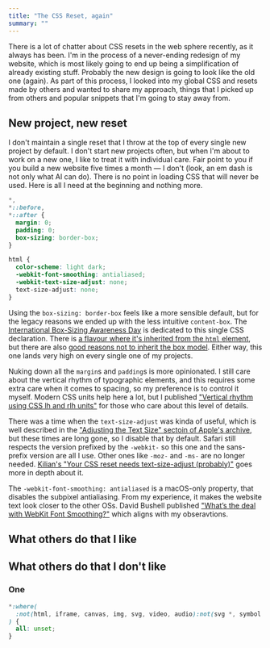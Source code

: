 ```yaml
---
title: "The CSS Reset, again"
summary: ""
---
```


There is a lot of chatter about CSS resets in the web sphere recently, as it always has been. I'm in the process of a never-ending redesign of my website, which is most likely going to end up being a simplification of already existing stuff. Probably the new design is going to look like the old one (again). As part of this process, I looked into my global CSS and resets made by others and wanted to share my approach, things that I picked up from others and popular snippets that I'm going to stay away from.

## New project, new reset

I don't maintain a single reset that I throw at the top of every single new project by default. I don't start new projects often, but when I'm about to work on a new one, I like to treat it with individual care. Fair point to you if you build a new website five times a month — I don't (look, an em dash is not only what AI can do). There is no point in loading CSS that will never be used. Here is all I need at the beginning and nothing more.

```css
*,
*::before,
*::after {
  margin: 0;
  padding: 0;
  box-sizing: border-box;
}

html {
  color-scheme: light dark;
  -webkit-font-smoothing: antialiased;
  -webkit-text-size-adjust: none;
  text-size-adjust: none;
}
```

Using the `box-sizing: border-box` feels like a more sensible default, but for the legacy reasons we ended up with the less intuitive `content-box`. The [International Box-Sizing Awareness Day](https://css-tricks.com/international-box-sizing-awareness-day/) is dedicated to this single CSS declaration. There is [a flavour where it's inherited from the `html` element](https://css-tricks.com/inheriting-box-sizing-probably-slightly-better-best-practice/), but there are also [good reasons not to inherit the box model](https://www.oddbird.net/2025/09/04/box-model/). Either way, this one lands very high on every single one of my projects.

Nuking down all the `margin`s and `padding`s is more opinionated. I still care about the vertical rhythm of typographic elements, and this requires some extra care when it comes to spacing, so my preference is to control it myself. Modern CSS units help here a lot, but I published ["Vertical rhythm using CSS lh and rlh units"](/vertical-rhythm-using-css-lh-and-rlh-units/) for those who care about this level of details.

There was a time when the `text-size-adjust` was kinda of useful, which is well described in the ["Adjusting the Text Size" sectoin of Apple's archive](https://developer.apple.com/library/archive/documentation/AppleApplications/Reference/SafariWebContent/AdjustingtheTextSize/AdjustingtheTextSize.html#//apple_ref/doc/uid/TP40006510-SW16), but these times are long gone, so I disable that by default. Safari still respects the version prefixed by the `-webkit-` so this one and the sans-prefix version are all I use. Other ones like `-moz-` and `-ms-` are no longer needed. [Kilian's "Your CSS reset needs text-size-adjust (probably)"](https://kilianvalkhof.com/2022/css-html/your-css-reset-needs-text-size-adjust-probably/) goes more in depth about it.

The `-webkit-font-smoothing: antialiased` is a macOS-only property, that disables the subpixel antialiasing. From my experience, it makes the website text look closer to the other OSs. David Bushell published ["What’s the deal with WebKit Font Smoothing?"](https://dbushell.com/2024/11/05/webkit-font-smoothing/) which aligns with my obseravtions.

## What others do that I like

## What others do that I don't like

### One

```css
*:where(
  :not(html, iframe, canvas, img, svg, video, audio):not(svg *, symbol *)
) {
  all: unset;
}
```
